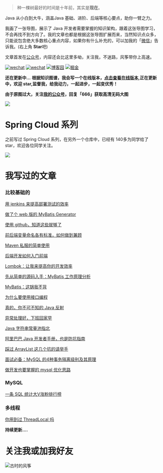 > 种一棵树最好的时间是十年前，其实是**现在**。

Java 从小白到大牛，涵盖Java 基础、进阶、后端等核心要点，助你一臂之力。

我画了一张导图，展示了 Java 开发者需要掌握的知识架构，跟着这张导图学习，不会再找不到方向了。我的文章也都是根据这张导图扩展而来，当然知识点众多，只能说包含绝大多数核心重点内容，如果你有什么补充的，可以加我的「[微信](#关注我或加我好友)」告诉我。(右上角 **Star**吧)

文章首发在[公众号](#关注我或加我好友)，内容还会比这里多呦，关注我，不迷路，风筝带你上高速。


[![wechat](https://img.shields.io/badge/公众号-古时的风筝-success.svg)](#关注我或加我好友)
[![wechat](https://img.shields.io/badge/微信-加好友-success.svg)](#加我好友)
[![博客园](https://img.shields.io/badge/cnblogs-%E5%8D%9A%E5%AE%A2%E5%9B%AD-blue)](https://juejin.im/user/5e13ec1d6fb9a04846508aae) 
[![掘金](https://img.shields.io/badge/juejin-%E6%8E%98%E9%87%91-blue)](https://juejin.im/user/5e13ec1d6fb9a04846508aae) 

**还在更新中...**
**根据知识图谱，我会写一个在线版本，[点击查看在线版本](https://huzhicheng.github.io/JavaNewBee/#/),正在更新中，欢迎 star,监督我，给我动力，一起进步，一起变优秀！**

**由于原图过大，关注[我的公众号](#关注我或加我好友)，回复「666」获取高清无码大图**

![](https://tva1.sinaimg.cn/large/007S8ZIlly1gfexxbve66j30u07mfwv1.jpg)

# Spring Cloud 系列

之前写过 Spring Cloud 系列，在另外一个仓库中，已经有 140多为同学给了 star，欢迎各位同学关注。

![](https://tva1.sinaimg.cn/large/007S8ZIlly1gfkmusbqm7j313t0u0k3i.jpg)


# 我写过的文章

### 比较基础的
[用 jenkins 来提高部署测试的效率](https://mp.weixin.qq.com/s/4I9lHEf5TvwwGtVPTjKFUw)

[做了个 web 版的 MyBatis Generator](https://mp.weixin.qq.com/s/bVrguGlUpxeoqT__6E176w)

[使用 github，知道这些就够了](https://mp.weixin.qq.com/s/s_pNeT1lMlVDbjO37Fys4A)

[前后端变量命名各有标准，如何做到兼顾](https://mp.weixin.qq.com/s/6H8zCkEWH6IsM54lJVRqqA)

[Maven 私服的简单使用](https://mp.weixin.qq.com/s/yHhgeL61jIl3jUPZ2ZX4jQ)

[后端开发如何入门前端](https://mp.weixin.qq.com/s/KW0PzXNH_YVuzeBAY4ck7A)

[​Lombok：让我来提高你的开发效率](https://mp.weixin.qq.com/s/n_N_vdlhXVLGTVKGYDrClQ)

[先从简单的源码入手：MyBatis 工作原理分析](https://mp.weixin.qq.com/s/VuBNc0w3yTOUA013BK9g1g)

[MyBatis：这锅我不背](https://mp.weixin.qq.com/s/TFMH7ctYK_sYwafXS3jqPQ)

[为什么要使用接口编程](https://mp.weixin.qq.com/s/gZ9mF7lw3dZfKek5pdyKCQ)

[真的，你不可不知的 Java 反射](https://mp.weixin.qq.com/s/yWzKfMjzOrhhSLWA7WRkdQ)

[异常处理好，下班回家早](https://mp.weixin.qq.com/s/7TcJ_JqezJ5xmiJkwOFVdg)

[Java 字符串常量池指北](https://mp.weixin.qq.com/s/cYAX0XZAiGnmuHpCDDrXzw)

[阿里巴巴 Java 开发者手册，也是防坑指南](https://mp.weixin.qq.com/s/bCTs7wwW-XIhx7StJfJi3w)

[踩过 ArrayList 这几个坑的请举手](https://mp.weixin.qq.com/s/pAmnqfLiKbsd9MeTLuaagQ)

[面试必备：MySQL 的4种事务隔离级别及其原理](https://mp.weixin.qq.com/s/ukfhk_11LJDyQ7Ri8hXiAg)

[做开发也要掌握的 mysql 优化思路](https://mp.weixin.qq.com/s/KyVXCtXp6skGjCnTIs2WUA)
[]()
[]()
[]()
[]()




### MySQL

[一条 SQL 统计大V涨粉排行榜](https://mp.weixin.qq.com/s/t_ZlIMs1c-7xorfuhcEt0A)

### 多线程

[你用到过 ThreadLocal 吗](https://mp.weixin.qq.com/s/YCYwTsRAe8cMKrwwTvV1JQ)



**持续更新....**



# 关注我或加我好友
![古时的风筝](https://tva1.sinaimg.cn/large/007S8ZIlly1gfd6gx54haj314z0npafp.jpg)



